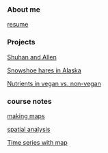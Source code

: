 ### About me


[resume]()

### Projects

[Shuhan and Allen]()

[Snowshoe hares in Alaska](https://shuhanstack.github.io/songweb/snowshoe)

[Nutrients in vegan vs. non-vegan](https://shuhanstack.github.io/songweb/nutrient)

### course notes

[making maps](https://shuhanstack.github.io/songweb/mapping)

[spatial analysis](https://shuhanstack.github.io/songweb/spatial_analysis)

[Time series with map](https://shuhanstack.github.io/songweb/us-renewables)

